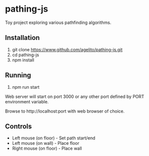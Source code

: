 # pathing-js
Toy project exploring various pathfinding algorithms.

## Installation
1. git clone https://www.github.com/agelito/pathing-js.git
2. cd pathing-js
3. npm install

## Running
1. npm run start

Web server will start on port 3000 or any other port defined by PORT environment variable. 

Browse to http://localhost:port with web browser of choice.

## Controls
* Left mouse (on floor)   - Set path start/end
* Left mouse (on wall)    - Place floor
* Right mouse (on floor)  - Place wall

